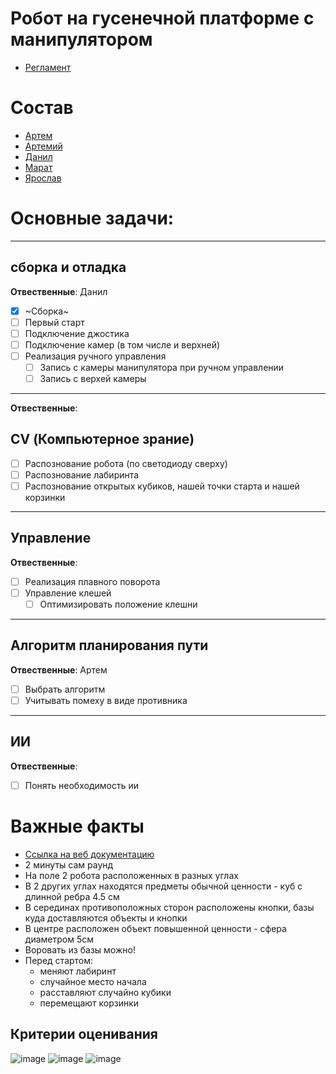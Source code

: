# Робот на гусенечной платформе с манипулятором
- [Регламент](https://t.me/c/2273739257/3/1673)
# Состав
- [Артем](https://t.me/temakonkov)
- [Артемий](https://t.me/LaKeeRoK)
- [Данил](https://t.me/Danich_One)
- [Марат](https://t.me/v_oxel)
- [Ярослав](https://t.me/MrDragar)
# Основные задачи:
---
## сборка и отладка
**Отвественные**: Данил  
- [x] ~Сборка~
- [ ] Первый старт
- [ ] Подключение джостика
- [ ] Подключение камер (в том числе и верхней)
- [ ] Реализация ручного управления  
  - [ ] Запись с камеры манипулятора при ручном управлении
  - [ ] Запись с верхей камеры
---
**Отвественные**: 
## CV (Компьютерное зрание)
- [ ] Распознование робота (по светодиоду сверху)
- [ ] Распознование лабиринта
- [ ] Распознование открытых кубиков, нашей точки старта и нашей корзинки
---
## Управление
**Отвественные**: 
- [ ] Реализация плавного поворота
- [ ] Управление клешей
  - [ ] Оптимизировать положение клешни  
--- 
## Алгоритм планирования пути
**Отвественные**: Артем
- [ ] Выбрать алгоритм
- [ ] Учитывать помеху в виде противника
---
## ИИ
**Отвественные**: 
- [ ] Понять необходимость ии


# Важные факты
- [Ссылка на веб документацию](https://supereyes.ru/img/instructions/xiao_r_gfs_x_ai_raspberry_pi_4b_manual.pdf)
- 2 минуты сам раунд
- На поле 2 робота расположенных в разных углах
- В 2 других углах находятся предметы обычной ценности - куб с длинной ребра 4.5 см  
- В серединах противоположных сторон расположены кнопки, базы куда доставляются объекты и кнопки
- В центре расположен объект повышенной ценности - сфера диаметром 5см
- Воровать из базы можно!
- Перед стартом:
  - меняют лабиринт
  - случайное место начала
  - расставляют случайно кубики
  - перемещают корзинки
 
## Критерии оценивания
![image](https://github.com/user-attachments/assets/439c5458-21ae-4d95-a701-117bd85f6528)
![image](https://github.com/user-attachments/assets/a66dfffe-c9cc-4bfb-bd52-f72121201256)
![image](https://github.com/user-attachments/assets/6e5accf0-47ee-455b-a9a9-9e62c346801c)
